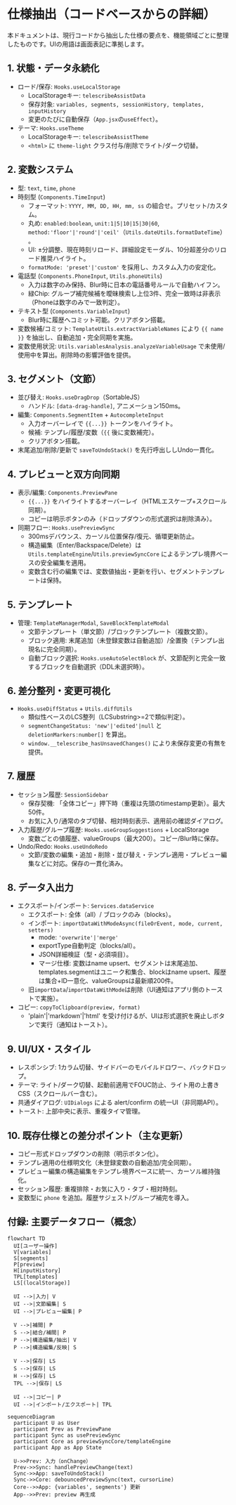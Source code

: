 # 仕様抽出（コードベースからの詳細）

本ドキュメントは、現行コードから抽出した仕様の要点を、機能領域ごとに整理したものです。UIの用語は画面表記に準拠します。

## 1. 状態・データ永続化
- ロード/保存: `Hooks.useLocalStorage`
  - LocalStorageキー: `telescribeAssistData`
  - 保存対象: `variables, segments, sessionHistory, templates, inputHistory`
  - 変更のたびに自動保存（`App.jsx`の`useEffect`）。
- テーマ: `Hooks.useTheme`
  - LocalStorageキー: `telescribeAssistTheme`
  - `<html>` に `theme-light` クラス付与/削除でライト/ダーク切替。

## 2. 変数システム
- 型: `text`, `time`, `phone`
- 時刻型 (`Components.TimeInput`)
  - フォーマット: `YYYY, MM, DD, HH, mm, ss` の組合せ。プリセット/カスタム。
  - 丸め: `enabled:boolean`, `unit:1|5|10|15|30|60`, `method:'floor'|'round'|'ceil'`（`Utils.dateUtils.formatDateTime`）。
  - UI: ±分調整、現在時刻リロード、詳細設定モーダル、10分超差分のリロード推奨ハイライト。
  - `formatMode: 'preset'|'custom'` を採用し、カスタム入力の安定化。
- 電話型 (`Components.PhoneInput`, `Utils.phoneUtils`)
  - 入力は数字のみ保持、Blur時に日本の電話番号ルールで自動ハイフン。
  - 緑Chip: グループ補完候補を曖昧検索し上位3件、完全一致時は非表示（Phoneは数字のみで一致判定）。
- テキスト型 (`Components.VariableInput`)
  - Blur時に履歴へコミット可能。クリアボタン搭載。
- 変数候補/コミット: `TemplateUtils.extractVariableNames` により `{{ name }}` を抽出し、自動追加・完全同期を実施。
- 変数使用状況: `Utils.variablesAnalysis.analyzeVariableUsage` で未使用/使用中を算出。削除時の影響評価を提供。

## 3. セグメント（文節）
- 並び替え: `Hooks.useDragDrop`（SortableJS）
  - ハンドル: `[data-drag-handle]`, アニメーション150ms。
- 編集: `Components.SegmentItem` + `AutocompleteInput`
  - 入力オーバーレイで `{{...}}` トークンをハイライト。
  - 候補: テンプレ/履歴/変数（`{{` 後に変数補完）。
  - クリアボタン搭載。
- 末尾追加/削除/更新で `saveToUndoStack()` を先行呼出ししUndo一貫化。

## 4. プレビューと双方向同期
- 表示/編集: `Components.PreviewPane`
  - `{{...}}` をハイライトするオーバーレイ（HTMLエスケープ+スクロール同期）。
  - コピーは明示ボタンのみ（ドロップダウンの形式選択は削除済み）。
- 同期フロー: `Hooks.usePreviewSync`
  - 300msデバウンス、カーソル位置保存/復元、循環更新防止。
  - 構造編集（Enter/Backspace/Delete）は `Utils.templateEngine`/`Utils.previewSyncCore` によるテンプレ境界ベースの安全編集を適用。
  - 変数含む行の編集では、変数値抽出・更新を行い、セグメントテンプレートは保持。

## 5. テンプレート
- 管理: `TemplateManagerModal`, `SaveBlockTemplateModal`
  - 文節テンプレート（単文節）/ブロックテンプレート（複数文節）。
  - ブロック適用: 末尾追加（未登録変数は自動追加）/全置換（テンプレ出現名に完全同期）。
  - 自動ブロック選択: `Hooks.useAutoSelectBlock` が、文節配列と完全一致するブロックを自動選択（DDL未選択時）。

## 6. 差分整列・変更可視化
- `Hooks.useDiffStatus` + `Utils.diffUtils`
  - 類似性ベースのLCS整列（LCSubstring>=2で類似判定）。
  - `segmentChangeStatus: 'new'|'edited'|null` と `deletionMarkers:number[]` を算出。
  - `window.__telescribe_hasUnsavedChanges()` により未保存変更の有無を提供。

## 7. 履歴
- セッション履歴: `SessionSidebar`
  - 保存契機: 「全体コピー」押下時（重複は先頭のtimestamp更新）。最大50件。
  - お気に入り/通常のタブ切替、相対時刻表示、適用前の確認ダイアログ。
- 入力履歴/グループ履歴: `Hooks.useGroupSuggestions` + LocalStorage
  - 変数ごとの値履歴、valueGroups（最大200）。コピー/Blur時に保存。
- Undo/Redo: `Hooks.useUndoRedo`
  - 文節/変数の編集・追加・削除・並び替え・テンプレ適用・プレビュー編集などに対応。保存の一貫化済み。

## 8. データ入出力
- エクスポート/インポート: `Services.dataService`
  - エクスポート: 全体（all）/ ブロックのみ（blocks）。
  - インポート: `importDataWithModeAsync(fileOrEvent, mode, current, setters)`
    - mode: `'overwrite'|'merge'`
    - exportType自動判定（blocks/all）。
    - JSON詳細検証（型・必須項目）。
    - マージ仕様: 変数はname upsert、セグメントは末尾追加、templates.segmentはユニーク和集合、blockはname upsert、履歴は集合+ID一意化、valueGroupsは最新順200件。
  - 旧`importData`/`importDataWithMode`は削除（UI通知はアプリ側のトーストで実施）。
- コピー: `copyToClipboard(preview, format)`
  - 'plain'|'markdown'|'html' を受け付けるが、UIは形式選択を廃止しボタンで実行（通知はトースト）。

## 9. UI/UX・スタイル
- レスポンシブ: 1カラム切替、サイドバーのモバイルドロワー、バックドロップ。
- テーマ: ライト/ダーク切替、起動前適用でFOUC防止、ライト用の上書きCSS（スクロールバー含む）。
- 共通ダイアログ: `UIDialogs` による alert/confirm の統一UI（非同期API）。
- トースト: 上部中央に表示、重複タイマ管理。

## 10. 既存仕様との差分ポイント（主な更新）
- コピー形式ドロップダウンの削除（明示ボタン化）。
- テンプレ適用の仕様明文化（未登録変数の自動追加/完全同期）。
- プレビュー編集の構造編集をテンプレ境界ベースに統一、カーソル維持強化。
- セッション履歴: 重複排除・お気に入り・タブ・相対時刻。
- 変数型に `phone` を追加。履歴サジェスト/グループ補完を導入。

## 付録: 主要データフロー（概念）
```mermaid
flowchart TD
  UI[ユーザー操作]
  V[variables]
  S[segments]
  P[preview]
  H[inputHistory]
  TPL[templates]
  LS[(localStorage)]

  UI -->|入力| V
  UI -->|文節編集| S
  UI -->|プレビュー編集| P

  V -->|補間| P
  S -->|結合/補間| P
  P -->|構造編集/抽出| V
  P -->|構造編集/反映| S

  V -->|保存| LS
  S -->|保存| LS
  H -->|保存| LS
  TPL -->|保存| LS

  UI -->|コピー| P
  UI -->|インポート/エクスポート| TPL
```

```mermaid
sequenceDiagram
  participant U as User
  participant Prev as PreviewPane
  participant Sync as usePreviewSync
  participant Core as previewSyncCore/templateEngine
  participant App as App State

  U->>Prev: 入力（onChange）
  Prev->>Sync: handlePreviewChange(text)
  Sync->>App: saveToUndoStack()
  Sync->>Core: debouncedPreviewSync(text, cursorLine)
  Core-->>App: {variables', segments'} 更新
  App-->>Prev: preview 再生成
```

